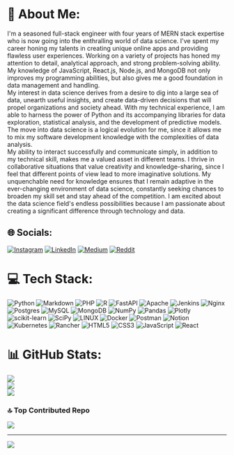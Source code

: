 # 💫 About Me:
I'm a seasoned full-stack engineer with four years of MERN stack expertise who is now going into the enthralling world of data science. I've spent my career honing my talents in creating unique online apps and providing flawless user experiences. Working on a variety of projects has honed my attention to detail, analytical approach, and strong problem-solving ability. My knowledge of JavaScript, React.js, Node.js, and MongoDB not only improves my programming abilities, but also gives me a good foundation in data management and handling.<br>My interest in data science derives from a desire to dig into a large sea of data, unearth useful insights, and create data-driven decisions that will propel organizations and society ahead. With my technical experience, I am able to harness the power of Python and its accompanying libraries for data exploration, statistical analysis, and the development of predictive models. The move into data science is a logical evolution for me, since it allows me to mix my software development knowledge with the complexities of data analysis.<br>My ability to interact successfully and communicate simply, in addition to my technical skill, makes me a valued asset in different teams. I thrive in collaborative situations that value creativity and knowledge-sharing, since I feel that different points of view lead to more imaginative solutions. My unquenchable need for knowledge ensures that I remain adaptive in the ever-changing environment of data science, constantly seeking chances to broaden my skill set and stay ahead of the competition. I am excited about the data science field's endless possibilities because I am passionate about creating a significant difference through technology and data.


## 🌐 Socials:
[![Instagram](https://img.shields.io/badge/Instagram-%23E4405F.svg?logo=Instagram&logoColor=white)](https://instagram.com/heyhenry27) [![LinkedIn](https://img.shields.io/badge/LinkedIn-%230077B5.svg?logo=linkedin&logoColor=white)](https://linkedin.com/in/https://www.linkedin.com/in/henry-larreal-carrera/) [![Medium](https://img.shields.io/badge/Medium-12100E?logo=medium&logoColor=white)](https://medium.com/@Arkosi27) [![Reddit](https://img.shields.io/badge/Reddit-%23FF4500.svg?logo=Reddit&logoColor=white)](https://reddit.com/user/Arkosi) 

# 💻 Tech Stack:
![Python](https://img.shields.io/badge/python-3670A0?style=for-the-badge&logo=python&logoColor=ffdd54) ![Markdown](https://img.shields.io/badge/markdown-%23000000.svg?style=for-the-badge&logo=markdown&logoColor=white) ![PHP](https://img.shields.io/badge/php-%23777BB4.svg?style=for-the-badge&logo=php&logoColor=white) ![R](https://img.shields.io/badge/r-%23276DC3.svg?style=for-the-badge&logo=r&logoColor=white) ![FastAPI](https://img.shields.io/badge/FastAPI-005571?style=for-the-badge&logo=fastapi) ![Apache](https://img.shields.io/badge/apache-%23D42029.svg?style=for-the-badge&logo=apache&logoColor=white) ![Jenkins](https://img.shields.io/badge/jenkins-%232C5263.svg?style=for-the-badge&logo=jenkins&logoColor=white) ![Nginx](https://img.shields.io/badge/nginx-%23009639.svg?style=for-the-badge&logo=nginx&logoColor=white) ![Postgres](https://img.shields.io/badge/postgres-%23316192.svg?style=for-the-badge&logo=postgresql&logoColor=white) ![MySQL](https://img.shields.io/badge/mysql-%2300f.svg?style=for-the-badge&logo=mysql&logoColor=white) ![MongoDB](https://img.shields.io/badge/MongoDB-%234ea94b.svg?style=for-the-badge&logo=mongodb&logoColor=white) ![NumPy](https://img.shields.io/badge/numpy-%23013243.svg?style=for-the-badge&logo=numpy&logoColor=white) ![Pandas](https://img.shields.io/badge/pandas-%23150458.svg?style=for-the-badge&logo=pandas&logoColor=white) ![Plotly](https://img.shields.io/badge/Plotly-%233F4F75.svg?style=for-the-badge&logo=plotly&logoColor=white) ![scikit-learn](https://img.shields.io/badge/scikit--learn-%23F7931E.svg?style=for-the-badge&logo=scikit-learn&logoColor=white) ![SciPy](https://img.shields.io/badge/SciPy-%230C55A5.svg?style=for-the-badge&logo=scipy&logoColor=%white) ![LINUX](https://img.shields.io/badge/Linux-FCC624?style=for-the-badge&logo=linux&logoColor=black) ![Docker](https://img.shields.io/badge/docker-%230db7ed.svg?style=for-the-badge&logo=docker&logoColor=white) ![Postman](https://img.shields.io/badge/Postman-FF6C37?style=for-the-badge&logo=postman&logoColor=white) ![Notion](https://img.shields.io/badge/Notion-%23000000.svg?style=for-the-badge&logo=notion&logoColor=white) ![Kubernetes](https://img.shields.io/badge/kubernetes-%23326ce5.svg?style=for-the-badge&logo=kubernetes&logoColor=white) ![Rancher](https://img.shields.io/badge/rancher-%230075A8.svg?style=for-the-badge&logo=rancher&logoColor=white) ![HTML5](https://img.shields.io/badge/html5-%23E34F26.svg?style=for-the-badge&logo=html5&logoColor=white) ![CSS3](https://img.shields.io/badge/css3-%231572B6.svg?style=for-the-badge&logo=css3&logoColor=white) ![JavaScript](https://img.shields.io/badge/javascript-%23323330.svg?style=for-the-badge&logo=javascript&logoColor=%23F7DF1E) ![React](https://img.shields.io/badge/react-%2320232a.svg?style=for-the-badge&logo=react&logoColor=%2361DAFB)
# 📊 GitHub Stats:
![](https://github-readme-stats.vercel.app/api?username=Arkosi27&theme=dark&hide_border=false&include_all_commits=true&count_private=false)<br/>
![](https://github-readme-streak-stats.herokuapp.com/?user=Arkosi27&theme=dark&hide_border=false)<br/>
![](https://github-readme-stats.vercel.app/api/top-langs/?username=Arkosi27&theme=dark&hide_border=false&include_all_commits=true&count_private=false&layout=compact)

### 🔝 Top Contributed Repo
![](https://github-contributor-stats.vercel.app/api?username=Arkosi27&limit=5&theme=dark&combine_all_yearly_contributions=true)

---
[![](https://visitcount.itsvg.in/api?id=Arkosi27&icon=0&color=0)](https://visitcount.itsvg.in)

<!-- Proudly created with GPRM ( https://gprm.itsvg.in ) -->
